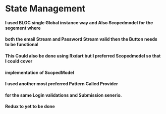 # State Management
 #### I used BLOC single Global instance way and Also Scopedmodel for the segement where 
 #### both the email Stream and Password Stream valid then the Button needs to be functional 
 #### This Could also be done using Rxdart but I preferred Scopedmodel so that I could cover 
 #### implementation of ScopedModel
 #### I used another most preferred Pattern Called Provider 
 #### for the same Login validations and Submission senerio.
 #### Redux to yet to be done 

